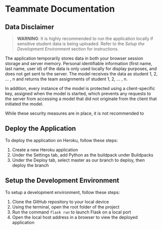 # Teammate Documentation

## Data Disclaimer

> **WARNING**: It is highly recommended to run the application locally if sensitive student data is being uploaded. Refer to the _Setup the Development Environment_ section for instructions.

The application temporarily stores data in both your browser session storage and server memory. Personal identifiable information (first name, last name, user id) of the data is only used locally for display purposes, and does not get sent to the server. The model receives the data as student 1, 2, ... , n and returns the team assignments of student 1, 2, ... , n.

In addition, every instance of the model is protected using a client-specific key, assigned when the model is started, which prevents any requests to the server from accessing a model that did not originate from the client that initiated the model.

While these security measures are in place, it is not recommended to

## Deploy the Application

To deploy the application on Heroku, follow these steps:

1. Create a new Heroku application
2. Under the Settings tab, add Python as the buildpack under Buildpacks
3. Under the Deploy tab, select master as our branch to deploy, then deploy the branch

## Setup the Development Environment

To setup a development environment, follow these steps:

1. Clone the GitHub repository to your local device
2. Using the terminal, open the root folder of the project
3. Run the command `flask run` to launch Flask on a local port
4. Open the local host address in a browser to view the deployed application
